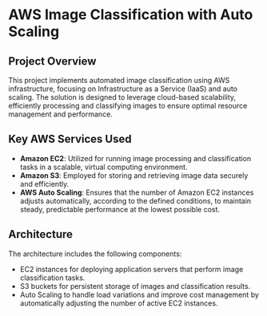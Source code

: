 # AWS Image Classification with Auto Scaling

## Project Overview
This project implements automated image classification using AWS infrastructure, focusing on Infrastructure as a Service (IaaS) and auto scaling. The solution is designed to leverage cloud-based scalability, efficiently processing and classifying images to ensure optimal resource management and performance.

## Key AWS Services Used
- **Amazon EC2**: Utilized for running image processing and classification tasks in a scalable, virtual computing environment.
- **Amazon S3**: Employed for storing and retrieving image data securely and efficiently.
- **AWS Auto Scaling**: Ensures that the number of Amazon EC2 instances adjusts automatically, according to the defined conditions, to maintain steady, predictable performance at the lowest possible cost.

## Architecture
The architecture includes the following components:
- EC2 instances for deploying application servers that perform image classification tasks.
- S3 buckets for persistent storage of images and classification results.
- Auto Scaling to handle load variations and improve cost management by automatically adjusting the number of active EC2 instances.
